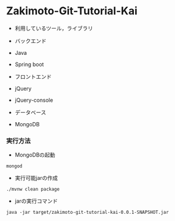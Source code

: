 # Zakimoto-Git-Tutorial-Kai

* 利用しているツール，ライブラリ

 * バックエンド  
  * Java
  * Spring boot
  
 * フロントエンド
  * jQuery
  * jQuery-console
  
 * データベース
  * MongoDB  

### 実行方法

* MongoDBの起動

```
mongod
```

* 実行可能jarの作成

```
./mvnw clean package
```

* jarの実行コマンド

```
java -jar target/zakimoto-git-tutorial-kai-0.0.1-SNAPSHOT.jar 
```
